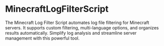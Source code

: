 # MinecraftLogFilterScript
The Minecraft Log Filter Script automates log file filtering for Minecraft servers. It supports custom filtering, multi-language options, and organizes results automatically. Simplify log analysis and streamline server management with this powerful tool.
